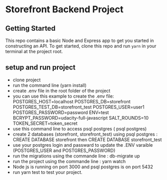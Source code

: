 # Storefront Backend Project

## Getting Started

This repo contains a basic Node and Express app to get you started in constructing an API. To get started, clone this repo and run `yarn` in your terminal at the project root.

## setup and run project
- clone project
- run the command line (yarn install)
- create .env file in the root folder of the project
- you can use this example to create the .env file:
POSTGRES_HOST=localhost
POSTGRES_DB=storefront
POSTGRES_TEST_DB=storefront_test
POSTGRES_USER=user1
POSTGRES_PASSWORD=password
ENV=test
BCRYPT_PASSWORD=udacity-full-javascript
SALT_ROUNDS=10
TOKEN_SECRET=token_secret
- use this command line to access psql postgres ( psql postgres)
- create 2 databases (storefront, storefront_test) using psql postgres : CREATE DATABASE storefront then CREATE DATABASE storefront_test
- use your postgres login and passward to update the .ENV varaible
(POSTGRES_USER and POSTGRES_PASSWORD)
- run the migrations using the commande line : db-migrate up
- run the project using the commande line : yarn watch
- Node js is running on port 3000 and psql postgres is on port 5432
- run yarn test to test your project.
